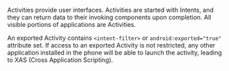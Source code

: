 
Activities provide user interfaces. Activities are started with Intents,
and they can return data to their invoking components upon completion.
All visible portions of applications are Activities.

An exported Activity contains `<intent-filter>` or `android:exported="true"` 
attribute set. If access to an exported Activity is not restricted, 
any other application installed in the phone will be able to launch 
the activity, leading to XAS (Cross Application Scripting).